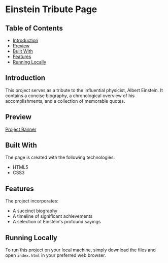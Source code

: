 # Einstein Tribute Page

## Table of Contents
- [Introduction](#introduction)
- [Preview](#Preview)
- [Built With](#built-with)
- [Features](#features)
- [Running Locally](#running-locally)

## Introduction
This project serves as a tribute to the influential physicist, Albert Einstein. It contains a concise biography, a chronological overview of his accomplishments, and a collection of memorable quotes.

## Preview

[Project Banner](https://github.com/RyanLilleyman/TributePage/blob/main/banner.gif)


## Built With
The page is created with the following technologies:
- HTML5
- CSS3

## Features
The project incorporates:
- A succinct biography
- A timeline of significant achievements
- A selection of Einstein's profound sayings

## Running Locally
To run this project on your local machine, simply download the files and open `index.html` in your preferred web browser.
